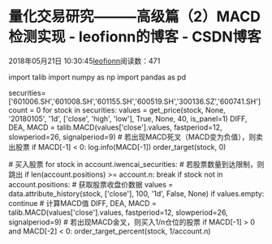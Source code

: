 
# 量化交易研究———高级篇（2）MACD检测实现 - leofionn的博客 - CSDN博客


2018年05月21日 10:30:45[leofionn](https://me.csdn.net/qq_36142114)阅读数：471


import talib
import numpy as np
import pandas as pd

securities=['601006.SH','601008.SH','601155.SH','600519.SH','300136.SZ','600741.SH']
count = 0
for stock in securities:
values = get_price(stock, None, '20180105', '1d', ['close', 'high', 'low'], True, None, 40, is_panel=1)
DIFF, DEA, MACD = talib.MACD(values['close'].values,
fastperiod=12, slowperiod=26, signalperiod=9)
\# 若出现MACD死叉（MACD变为负值），则卖出股票
if MACD[-1] < 0:
log.info(MACD[-1])
order_target(stock, 0)

\# 买入股票
for stock in account.iwencai_securities:
\# 若股票数量到达限制，则跳出
if len(account.positions) >= account.n:
break
if stock not in account.positions:
\# 获取股票收盘价数据
values = data.attribute_history(stock, ['close'], 100, '1d', False, None)
if values.empty:
continue
\# 计算MACD值
DIFF, DEA, MACD = talib.MACD(values['close'].values,
fastperiod=12, slowperiod=26, signalperiod=9)
\# 若出现MACD金叉，则买入1/n仓位的股票
if MACD[-1] > 0 and MACD[-2] < 0:
order_target_percent(stock, 1/account.n)

